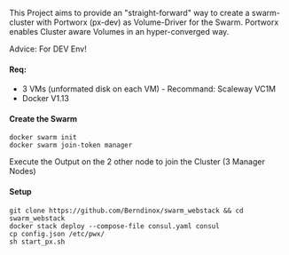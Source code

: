 This Project aims to provide an "straight-forward" way to create a swarm-cluster with Portworx (px-dev) as Volume-Driver for the Swarm.
Portworx enables Cluster aware Volumes in an hyper-converged way.

Advice: For DEV Env!

#### Req:
- 3 VMs (unformated disk on each VM) - Recommand: Scaleway VC1M
- Docker V1.13


#### Create the Swarm
```
docker swarm init
docker swarm join-token manager
```
Execute the Output on the 2 other node to join the Cluster (3 Manager Nodes)


#### Setup
```
git clone https://github.com/Berndinox/swarm_webstack && cd swarm_webstack
docker stack deploy --compose-file consul.yaml consul
cp config.json /etc/pwx/
sh start_px.sh
```
